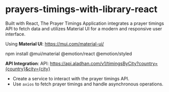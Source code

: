 # prayers-timings-with-library-react
Built with React, The Prayer Timings Application integrates a prayer timings API to fetch data and utilizes Material UI for a modern and responsive user interface.

Using **Material UI**: https://mui.com/material-ui/

npm install @mui/material @emotion/react @emotion/styled


**API Integration**:
 API: https://api.aladhan.com/v1/timingsByCity?country={country}&city={city}
   - Create a service to interact with the prayer timings API.
   - Use `axios` to fetch prayer timings and handle asynchronous operations.


